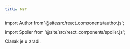 ```yaml
---
title: MST
---
```


import Author from '@site/src/react_components/author.js';

import Spoiler from '@site/src/react_components/spoiler.js';

<Author authorName='Ime Prezime' githubUsername='x-fer'/>

Članak je u izradi.